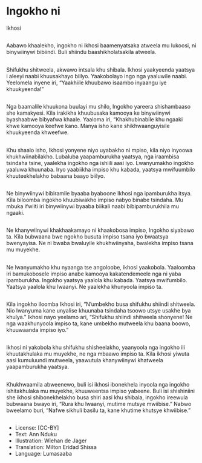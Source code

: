 # Ingokho ni
Ikhosi

##
Aabawo khaalekho, ingokho ni
ikhosi baamenyatsaka atweela
mu lukoosi, ni binywiinywi
bibiindi. Buli shiindu
baashikholatsakila atweela.


##
Shifukhu shitweela, akwawo
intsala khu shibala. Ikhosi
yaakyeenda yaatsya i aleeyi
naabi khuusakhayo biilyo.
Yaakobolayo ingo nga yaaluwile
naabi. Yeelomela inyene iri,
“Yaakhiile khuubawo isaambo
inyaangu iye khuukyeenda!”


##
Nga baamalile khuukona
buulayi mu shilo, Ingokho
yareera shishambaaso she
kamakyesi. Kila irakikha
khuubusaka kamooya ke
binywiinywi byashaabwe
bibyafwa khaale. Yaaloma iri,
“Khakhubinabile khu ngaaki
khwe kamooya keefwe kano.
Manya isho kane
shikhwaanguyisile khuukyeenda
khweefwe.


##
Khu shaalo isho, Ikhosi yonyene
niyo uyabakho ni mpiso, kila
niyo inyoowa
khukhwiinabilakho. Lubaluba
yaapamburukha yaatsya, nga
iraambisa tsindaha tsine,
yaalekha ingokho nga ishiili aasi
iyo. Lwanyumakho ingokho
yaaluwa khuunaba. Iryo
yaabiikha impiso khu kabada,
yaatsya mwifuumbilo
khuuteekhelakho babaana
baayo biilyo.


##
Ne binywiinywi bibiramile
byaaba byaboone Ikhosi nga
ipamburukha itsya. Kila
biloomba ingokho khuubiwakho
impiso nabyo binabe tsindaha.
Mu mbuka ifwiiti iri binywiinywi
byaaba biikali naabi
bibipamburukhila mu ngaaki.


##
Ne khanywiinywi
khakhaakamayo ni khaakobosa
impiso, Ingokho siyabawo ta.
Kila bubwaana bwe ngokho
busuta impiso tsana iyo
bwaatsya bwenyayisa. Ne ni
bwaba bwaluyile
khukhwiinyaha, bwalekha
impiso tsana mu muyekhe.


##
Ne lwanyumakho khu nyaanga
tse angoloobe, ikhosi
yaakobola. Yaaloomba iri
bamukobosele impiso anabe
kamooya kakatendemeele nga
ni yaba ipamburukha. Ingokho
yaatsya yaalola khu kabada.
Yaatsya mwifumbilo. Yaatsya
yaalola khu lwaanyi. Ne
yaalekha khunyoola impiso ta.


##
Kila ingokho iloomba Ikhosi iri,
“N’umbekho busa shifukhu
shiindi shitweela. Nio lwanyuma
kane unyalise khuunaba
tsindaha tsoowo utsye usakhe
bya khulya.”
Ikhosi nayo yeelamo ari,
“Shifukhu shiindi shitweela
shonyene! Ne nga
waakhunyoola impiso ta, kane
umbekho mutweela khu baana
boowo, khuuwaanda impiso
iyo.”


##
Ikhosi ni yakobola khu shifukhu
shisheelakho, yaanyoola nga
ingokho ili khuutakhulaka mu
muyekhe, ne nga mbaawo
impiso ta.
Kila ikhosi yiwuta aasi
kumuluundi mutweela,
yaawutula khanywiinywi
khatweela yaapamburukha
yaatsya.


##
Khukhwaamila abweenewo, buli
isi ikhosi ibonekhela inyoola nga
ingokho ishitakhulaka mu
muyekhe, khuuweentsa impiso
yabeene.
Buli isi shishiniini she ikhosi
shibonekhelakho busa shiri aasi
khu shibala, ingokho ireewula
bubwaana bwayo iri, “Rura khu
lwaanyi, mutime mutsye
mwiibise.”
Nabwo bweelamo buri, “Nafwe
sikhuli basilu ta, kane khutime
khutsye khwiibise.”

##
* License: [CC-BY]
* Text: Ann Nduku
* Illustration: Wiehan de Jager
* Translation: Milton Eridad Shissa
* Language: Lumasaaba

